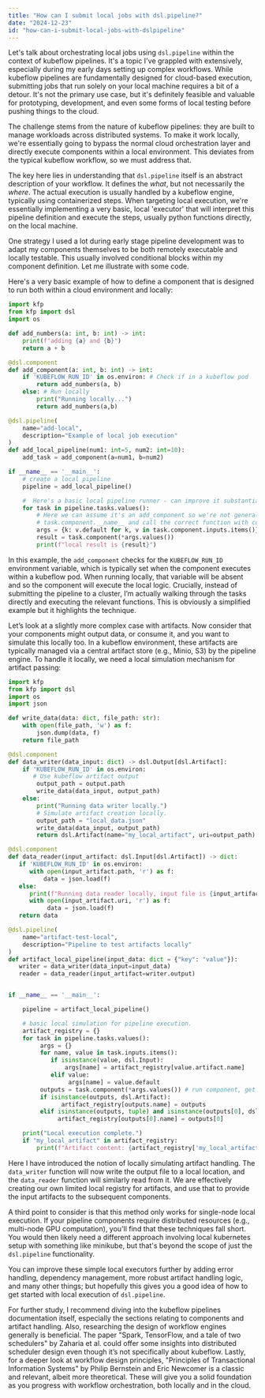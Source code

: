 ```yaml
---
title: "How can I submit local jobs with dsl.pipeline?"
date: "2024-12-23"
id: "how-can-i-submit-local-jobs-with-dslpipeline"
---
```


Let's talk about orchestrating local jobs using `dsl.pipeline` within the context of kubeflow pipelines. It's a topic I've grappled with extensively, especially during my early days setting up complex workflows. While kubeflow pipelines are fundamentally designed for cloud-based execution, submitting jobs that run solely on your local machine requires a bit of a detour. It's not the primary use case, but it's definitely feasible and valuable for prototyping, development, and even some forms of local testing before pushing things to the cloud.

The challenge stems from the nature of kubeflow pipelines: they are built to manage workloads across distributed systems. To make it work locally, we're essentially going to bypass the normal cloud orchestration layer and directly execute components within a local environment. This deviates from the typical kubeflow workflow, so we must address that.

The key here lies in understanding that `dsl.pipeline` itself is an abstract description of your workflow. It defines the *what*, but not necessarily the *where*. The actual execution is usually handled by a kubeflow engine, typically using containerized steps. When targeting local execution, we're essentially implementing a very basic, local 'executor' that will interpret this pipeline definition and execute the steps, usually python functions directly, on the local machine.

One strategy I used a lot during early stage pipeline development was to adapt my components themselves to be both remotely executable and locally testable. This usually involved conditional blocks within my component definition. Let me illustrate with some code.

Here's a very basic example of how to define a component that is designed to run both within a cloud environment and locally:

```python
import kfp
from kfp import dsl
import os

def add_numbers(a: int, b: int) -> int:
    print(f"adding {a} and {b}")
    return a + b

@dsl.component
def add_component(a: int, b: int) -> int:
    if 'KUBEFLOW_RUN_ID' in os.environ: # Check if in a kubeflow pod
        return add_numbers(a, b)
    else: # Run locally
        print("Running locally...")
        return add_numbers(a,b)

@dsl.pipeline(
    name="add-local",
    description="Example of local job execution"
)
def add_local_pipeline(num1: int=5, num2: int=10):
    add_task = add_component(a=num1, b=num2)

if __name__ == '__main__':
    # create a local pipeline
    pipeline = add_local_pipeline()

    #  Here's a basic local pipeline runner - can improve it substantially.
    for task in pipeline.tasks.values():
        # Here we can assume it's an add_component so we're not generalizing here, but we could check
        # task.component.__name__ and call the correct function with correct inputs.
        args = {k: v.default for k, v in task.component.inputs.items()}
        result = task.component(*args.values())
        print(f"local result is {result}")

```

In this example, the `add_component` checks for the `KUBEFLOW_RUN_ID` environment variable, which is typically set when the component executes within a kubeflow pod. When running locally, that variable will be absent and so the component will execute the local logic. Crucially, instead of submitting the pipeline to a cluster, I’m actually walking through the tasks directly and executing the relevant functions. This is obviously a simplified example but it highlights the technique.

Let’s look at a slightly more complex case with artifacts. Now consider that your components might output data, or consume it, and you want to simulate this locally too. In a kubeflow environment, these artifacts are typically managed via a central artifact store (e.g., Minio, S3) by the pipeline engine. To handle it locally, we need a local simulation mechanism for artifact passing:

```python
import kfp
from kfp import dsl
import os
import json

def write_data(data: dict, file_path: str):
    with open(file_path, 'w') as f:
        json.dump(data, f)
    return file_path

@dsl.component
def data_writer(data_input: dict) -> dsl.Output[dsl.Artifact]:
    if 'KUBEFLOW_RUN_ID' in os.environ:
       # Use kubeflow artifact output
        output_path = output.path
        write_data(data_input, output_path)
    else:
        print("Running data writer locally.")
        # Simulate artifact creation locally.
        output_path = "local_data.json"
        write_data(data_input, output_path)
        return dsl.Artifact(name="my_local_artifact", uri=output_path)

@dsl.component
def data_reader(input_artifact: dsl.Input[dsl.Artifact]) -> dict:
   if 'KUBEFLOW_RUN_ID' in os.environ:
      with open(input_artifact.path, 'r') as f:
          data = json.load(f)
   else:
      print(f"Running data reader locally, input file is {input_artifact.uri}")
      with open(input_artifact.uri, 'r') as f:
           data = json.load(f)
   return data

@dsl.pipeline(
    name="artifact-test-local",
    description="Pipeline to test artifacts locally"
)
def artifact_local_pipeline(input_data: dict = {"key": "value"}):
   writer = data_writer(data_input=input_data)
   reader = data_reader(input_artifact=writer.output)


if __name__ == '__main__':

    pipeline = artifact_local_pipeline()

    # basic local simulation for pipeline execution.
    artifact_registry = {}
    for task in pipeline.tasks.values():
         args = {}
         for name, value in task.inputs.items():
            if isinstance(value, dsl.Input):
                args[name] = artifact_registry[value.artifact.name]
            elif value:
                 args[name] = value.default
         outputs = task.component(*args.values()) # run component, get output
         if isinstance(outputs, dsl.Artifact):
               artifact_registry[outputs.name] = outputs
         elif isinstance(outputs, tuple) and isinstance(outputs[0], dsl.Artifact):
              artifact_registry[outputs[0].name] = outputs[0]

    print("Local execution complete.")
    if "my_local_artifact" in artifact_registry:
        print(f"Artifact content: {artifact_registry['my_local_artifact'].uri}")

```
Here I have introduced the notion of locally simulating artifact handling. The `data_writer` function will now write the output file to a local location, and the `data_reader` function will similarly read from it. We are effectively creating our own limited local registry for artifacts, and use that to provide the input artifacts to the subsequent components.

A third point to consider is that this method only works for single-node local execution. If your pipeline components require distributed resources (e.g., multi-node GPU computation), you'll find that these techniques fall short. You would then likely need a different approach involving local kubernetes setup with something like minikube, but that's beyond the scope of just the `dsl.pipeline` functionality.

You can improve these simple local executors further by adding error handling, dependency management, more robust artifact handling logic, and many other things; but hopefully this gives you a good idea of how to get started with local execution of `dsl.pipeline`.

For further study, I recommend diving into the kubeflow pipelines documentation itself, especially the sections relating to components and artifact handling. Also, researching the design of workflow engines generally is beneficial. The paper "Spark, TensorFlow, and a tale of two schedulers" by Zaharia et al. could offer some insights into distributed scheduler design even though it’s not specifically about kubeflow. Lastly, for a deeper look at workflow design principles, "Principles of Transactional Information Systems" by Philip Bernstein and Eric Newcomer is a classic and relevant, albeit more theoretical. These will give you a solid foundation as you progress with workflow orchestration, both locally and in the cloud.
